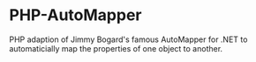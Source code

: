 PHP-AutoMapper
==============

PHP adaption of Jimmy Bogard's famous AutoMapper for .NET to automaticially map the properties of one object to another.
